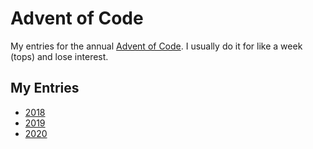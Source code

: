 # Advent of Code

My entries for the annual [Advent of Code](https://adventofcode.com/). I usually do it for like a week (tops) and lose interest.

## My Entries

* [2018](2018)
* [2019](2019)
* [2020](2020)

